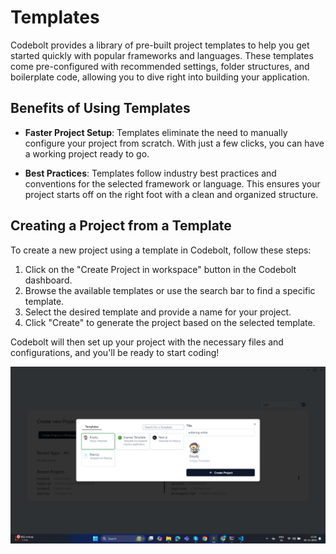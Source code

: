 # Templates

Codebolt provides a library of pre-built project templates to help you get started quickly with popular frameworks and languages. These templates come pre-configured with recommended settings, folder structures, and boilerplate code, allowing you to dive right into building your application.

## Benefits of Using Templates

- **Faster Project Setup**: Templates eliminate the need to manually configure your project from scratch. With just a few clicks, you can have a working project ready to go.

- **Best Practices**: Templates follow industry best practices and conventions for the selected framework or language. This ensures your project starts off on the right foot with a clean and organized structure.

## Creating a Project from a Template

To create a new project using a template in Codebolt, follow these steps:

1. Click on the "Create Project in workspace" button in the Codebolt dashboard.
2. Browse the available templates or use the search bar to find a specific template.
3. Select the desired template and provide a name for your project.
5. Click "Create" to generate the project based on the selected template.

Codebolt will then set up your project with the necessary files and configurations, and you'll be ready to start coding!

![Template](../../../static/img/template.png)

